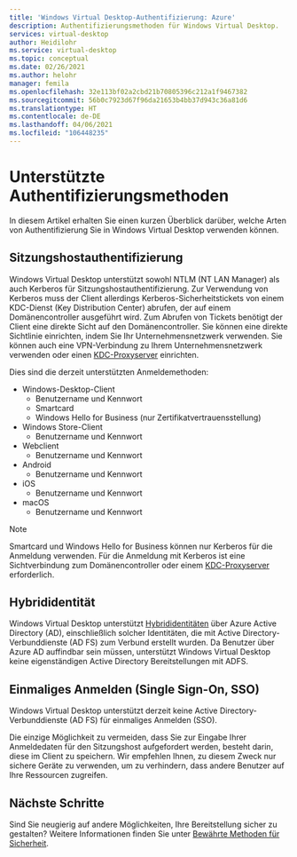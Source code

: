 ```yaml
---
title: 'Windows Virtual Desktop-Authentifizierung: Azure'
description: Authentifizierungsmethoden für Windows Virtual Desktop.
services: virtual-desktop
author: Heidilohr
ms.service: virtual-desktop
ms.topic: conceptual
ms.date: 02/26/2021
ms.author: helohr
manager: femila
ms.openlocfilehash: 32e113bf02a2cbd21b70805396c212a1f9467382
ms.sourcegitcommit: 56b0c7923d67f96da21653b4bb37d943c36a81d6
ms.translationtype: HT
ms.contentlocale: de-DE
ms.lasthandoff: 04/06/2021
ms.locfileid: "106448235"
---
```

# <a name="supported-authentication-methods"></a>Unterstützte Authentifizierungsmethoden

In diesem Artikel erhalten Sie einen kurzen Überblick darüber, welche Arten von Authentifizierung Sie in Windows Virtual Desktop verwenden können.

## <a name="session-host-authentication"></a>Sitzungshostauthentifizierung

Windows Virtual Desktop unterstützt sowohl NTLM (NT LAN Manager) als auch Kerberos für Sitzungshostauthentifizierung. Zur Verwendung von Kerberos muss der Client allerdings Kerberos-Sicherheitstickets von einem KDC-Dienst (Key Distribution Center) abrufen, der auf einem Domänencontroller ausgeführt wird. Zum Abrufen von Tickets benötigt der Client eine direkte Sicht auf den Domänencontroller. Sie können eine direkte Sichtlinie einrichten, indem Sie Ihr Unternehmensnetzwerk verwenden. Sie können auch eine VPN-Verbindung zu Ihrem Unternehmensnetzwerk verwenden oder einen [KDC-Proxyserver](key-distribution-center-proxy.md) einrichten.

Dies sind die derzeit unterstützten Anmeldemethoden:

- Windows-Desktop-Client
    - Benutzername und Kennwort
    - Smartcard
    - Windows Hello for Business (nur Zertifikatvertrauensstellung)
- Windows Store-Client
    - Benutzername und Kennwort
- Webclient
    - Benutzername und Kennwort
- Android
    - Benutzername und Kennwort
- iOS
    - Benutzername und Kennwort
- macOS
    - Benutzername und Kennwort

>[!NOTE]
>Smartcard und Windows Hello for Business können nur Kerberos für die Anmeldung verwenden. Für die Anmeldung mit Kerberos ist eine Sichtverbindung zum Domänencontroller oder einem [KDC-Proxyserver](key-distribution-center-proxy.md) erforderlich.

## <a name="hybrid-identity"></a>Hybrididentität

Windows Virtual Desktop unterstützt [Hybrididentitäten](../active-directory/hybrid/whatis-hybrid-identity.md) über Azure Active Directory (AD), einschließlich solcher Identitäten, die mit Active Directory-Verbunddienste (AD FS) zum Verbund erstellt wurden. Da Benutzer über Azure AD auffindbar sein müssen, unterstützt Windows Virtual Desktop keine eigenständigen Active Directory Bereitstellungen mit ADFS.

## <a name="single-sign-on-sso"></a>Einmaliges Anmelden (Single Sign-On, SSO)

Windows Virtual Desktop unterstützt derzeit keine Active Directory-Verbunddienste (AD FS) für einmaliges Anmelden (SSO).

Die einzige Möglichkeit zu vermeiden, dass Sie zur Eingabe Ihrer Anmeldedaten für den Sitzungshost aufgefordert werden, besteht darin, diese im Client zu speichern. Wir empfehlen Ihnen, zu diesem Zweck nur sichere Geräte zu verwenden, um zu verhindern, dass andere Benutzer auf Ihre Ressourcen zugreifen.

## <a name="next-steps"></a>Nächste Schritte

Sind Sie neugierig auf andere Möglichkeiten, Ihre Bereitstellung sicher zu gestalten? Weitere Informationen finden Sie unter [Bewährte Methoden für Sicherheit](security-guide.md).
